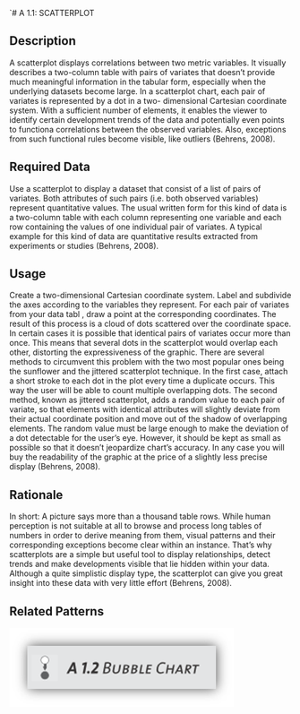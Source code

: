 `# A 1.1: SCATTERPLOT


## Description

A scatterplot displays correlations between two metric variables. It visually describes a two-column table with pairs of variates that doesn’t provide much meaningful information in the tabular form, especially when the underlying datasets become large. In a scatterplot chart, each pair of variates is represented by a dot in a two- dimensional Cartesian coordinate system. With a sufficient number of elements, it enables the viewer to identify certain development trends of the data and potentially even points to functiona correlations between the observed variables. Also, exceptions from such functional rules become visible, like outliers (Behrens, 2008).


## Required Data

Use a scatterplot to display a dataset that consist of a list of pairs of variates. Both attributes of such pairs (i.e. both observed variables) represent quantitative values. The usual written form for this kind of data is a two-column table with each column representing one variable and each row containing the values of one individual pair of variates. A typical example for this kind of data are quantitative results extracted from experiments or studies (Behrens, 2008).


## Usage

Create a two-dimensional Cartesian coordinate system. Label and subdivide the axes according to the variables they represent. For each pair of variates from your data tabl , draw a point at the corresponding coordinates. The result of this process is a cloud of dots scattered over the coordinate space.
In certain cases it is possible that identical pairs of variates occur more than once. This means that several dots in the scatterplot would overlap each other, distorting the expressiveness of the graphic. There are several methods to circumvent this problem  with the two most popular ones being the sunflower and the jittered scatterplot technique.
In the first case, attach a short stroke to each dot in the plot every time a duplicate occurs. This way the user will be able to count multiple overlapping dots.
The second method, known as jittered scatterplot, adds a random value to each pair of variate, so that elements with identical attributes will slightly deviate from their actual coordinate position and move out of the shadow of overlapping elements.
The random value must be large enough to make the deviation of a dot detectable for the user’s eye.
However, it should be kept as small as possible so that it doesn’t jeopardize chart’s accuracy. In any case you will buy the readability of the graphic at the price of a slightly less precise display (Behrens, 2008).


## Rationale

In short: A picture says more than a thousand table rows. While human perception is not suitable at all to browse and process long tables of numbers in order to derive meaning from them, visual patterns and their corresponding exceptions become clear within an instance. That’s why scatterplots are a simple but useful tool to display relationships, detect trends and make developments visible that lie hidden within your data. Although a quite simplistic display type, the scatterplot can give you great insight into these data with very little effort (Behrens, 2008).


## Related Patterns

![](imagenes/A11Scatterplot.png)
